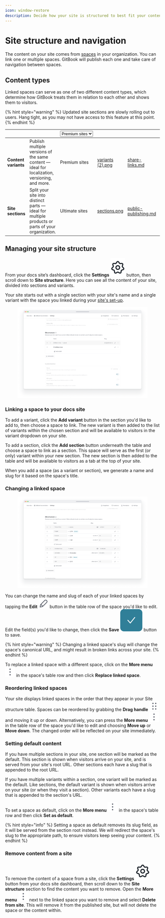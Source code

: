 ```yaml
---
icon: window-restore
description: Decide how your site is structured to best fit your content.
---
```


# Site structure and navigation

The content on your site comes from [spaces](../../content-editor/editor/content-structure/what-is-a-space.md) in your organization. You can link one or multiple spaces. GitBook will publish each one and take care of navigation between spaces.

## Content types

Linked spaces can serve as one of two different content types, which determine how GitBook treats them in relation to each other and shows them to visitors.

{% hint style="warning" %}
Updated site sections are slowly rolling out to users. Hang tight, as you may not have access to this feature at this point.
{% endhint %}

<table data-card-size="large" data-view="cards"><thead><tr><th></th><th></th><th><select><option value="2imVPYM2ofOh" label="Premium sites" color="blue"></option><option value="Vn0fvP8MQ7Vj" label="Ultimate sites" color="blue"></option></select></th><th data-hidden data-card-cover data-type="files"></th><th data-hidden data-card-target data-type="content-ref"></th><th data-hidden><select></select></th></tr></thead><tbody><tr><td><strong>Content variants</strong></td><td>Publish multiple versions of the same content — ideal for localization, versioning, and more.</td><td><span data-option="2imVPYM2ofOh">Premium sites</span></td><td><a href="../../.gitbook/assets/variants (2).png">variants (2).png</a></td><td><a href="../publish-a-docs-site/share-links.md">share-links.md</a></td><td></td></tr><tr><td><strong>Site sections</strong></td><td>Split your site into distinct parts — ideal for multiple products or parts of your organization.</td><td><span data-option="Vn0fvP8MQ7Vj">Ultimate sites</span></td><td><a href="../../.gitbook/assets/sections.png">sections.png</a></td><td><a href="../publish-a-docs-site/public-publishing.md">public-publishing.md</a></td><td></td></tr></tbody></table>

## Managing your site structure

From your docs site’s dashboard, click the **Settings** <picture><source srcset="../../.gitbook/assets/settings-dark.png" media="(prefers-color-scheme: dark)"><img src="../../.gitbook/assets/settings-light.png" alt="" data-size="line"></picture> button, then scroll down to **Site structure**. Here you can see all the content of your site, divided into sections and variants.&#x20;

Your site starts out with a single section with your site's name and a single variant with the space you linked during your [site's set-up](https://app.gitbook.com/o/d8f63b60-89ae-11e7-8574-5927d48c4877/s/NkEGS7hzeqa35sMXQZ4X/\~/changes/426/published-documentation/publish-a-docs-site).

<figure><img src="../../.gitbook/assets/Site structure initial.png" alt=""><figcaption></figcaption></figure>

### Linking a space to your docs site

To add a variant, click the **Add variant** button in the section you'd like to add to, then choose a space to link. The new variant is then added to the list of variants within the chosen section and will be available to visitors in the variant dropdown on your site.

To add a section, click the **Add section** button underneath the table and choose a space to link as a section. This space will serve as the first (or only) variant within your new section. The new section is then added to the table and will be available to visitors as a tab at the top of your site.

When you add a space (as a variant or section), we generate a name and slug for it based on the space's title.&#x20;

### Changing a linked space

<div data-full-width="false">

<figure><img src="../../.gitbook/assets/Site structure full.png" alt=""><figcaption></figcaption></figure>

</div>

You can change the name and slug of each of your linked spaces by tapping the **Edit** ![](../../.gitbook/assets/Edit.svg) button in the table row of the space you'd like to edit. Edit the field(s) you'd like to change, then click the **Save** <img src="../../.gitbook/assets/Icon Button.png" alt="" data-size="line">  button to save.

{% hint style="warning" %}
Changing a linked space's slug will change the space's canonical URL, and might result in broken links across your site.
{% endhint %}

To replace a linked space with a different space, click on the **More menu** ![](../../.gitbook/assets/3dots-vertical.svg)  in the space's table row and then click **Replace linked space**.

### Reordering linked spaces

Your site displays linked spaces in the order that they appear in your Site structure table. Spaces can be reordered by grabbing the **Drag handle** ![](../../.gitbook/assets/Dots-Drag.svg) and moving it up or down. Alternatively, you can press the **More menu** ![](../../.gitbook/assets/3dots-vertical.svg)  in the table row of the space you'd like to edit and choosing **Move up** or **Move down**. The changed order will be reflected on your site immediately.

### Setting default content

If you have multiple sections in your site, one section will be marked as the default. This section is shown when visitors arrive on your site, and is served from your site's root URL. Other sections each have a slug that is appended to the root URL.

If you have multiple variants within a section, one variant will be marked as the default. Like sections, the default variant is shown when visitors arrive on your site (or when they visit a section). Other variants each have a slug that is appended to the section's URL.

To set a space as default, click on the **More menu** ![](../../.gitbook/assets/3dots-vertical.svg) in the space's table row and then click **Set as default**.

{% hint style="info" %}
Setting a space as default removes its slug field, as it will be served from the section root instead. We will redirect the space's slug to the appropriate path, to ensure visitors keep seeing your content.
{% endhint %}

### Remove content from a site

To remove the content of a space from a site, click the **Settings** <picture><source srcset="../../.gitbook/assets/settings-dark.png" media="(prefers-color-scheme: dark)"><img src="../../.gitbook/assets/settings-light.png" alt="" data-size="line"></picture> button from your docs site dashboard, then scroll down to the **Site structure** section to find the content you want to remove. Open the **More menu** ![](../../.gitbook/assets/3dots-vertical.svg) next to the linked space you want to remove and select **Delete from site**. This will remove it from the published site, but will not delete the space or the content within.

